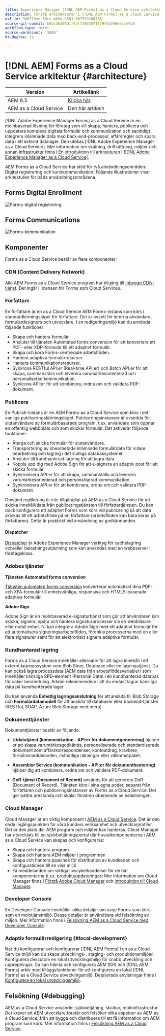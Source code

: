 ```yaml
---
title: Experience Manager [!DNL AEM Forms] as a Cloud Service arkitektur
description: Förstå arkitekturen i [!DNL AEM Forms] as a Cloud Service att lära sig om plattformens skalbarhet, flexibilitet och prestanda.
exl-id: 9d677bee-50ca-460e-b503-6b7799900735
source-git-commit: b6dcb6308d1f4af7a002671f797db766e5cfe9b5
workflow-type: tm+mt
source-wordcount: '1065'
ht-degree: 1%

---
```


# [!DNL AEM] Forms as a Cloud Service arkitektur {#architecture}

| Version | Artikellänk |
| -------- | ---------------------------- |
| AEM 6.5 | [Klicka här](https://experienceleague.adobe.com/docs/experience-manager-65/forms/install-aem-forms/aem-forms-architecture-deployment.html) |
| AEM as a Cloud Service | Den här artikeln |

[!DNL Adobe Experience Manager Forms] as a Cloud Service är en molnbaserad lösning för företag som vill skapa, hantera, publicera och uppdatera komplexa digitala formulär och kommunikation och samtidigt integrera inlämnade data med back-end-processer, affärsregler och spara data i ett externt datalager. Den utökas [!DNL Adobe Experience Manager as a Cloud Service]. Mer information om skalning, driftsättning, miljöer och annan infrastruktur finns i [En introduktion till arkitekturen i [!DNL Adobe Experience Manager as a Cloud Service]](https://experienceleague.adobe.com/docs/experience-manager-cloud-service/core-concepts/architecture.html).

AEM Forms as a Cloud Service har stöd för två användningsområden: Digital registrering och kundkommunikation. Följande illustrationer visar arkitekturen för båda användningsområdena.

## Forms Digital Enrollment

![Forms-digital registrering](assets/forms-cloud-service-architecture-forms-digital-enrollment.svg)

## Forms Communications

![Forms-kommunikation](assets/forms-cloud-service-architecture-forms-communications.svg)

## Komponenter

Forms as a Cloud Service består av flera komponenter:

### CDN (Content Delivery Network)

Alla AEM Forms as a Cloud Service program har tillgång till [inbyggd CDN-tjänst](https://experienceleague.adobe.com/docs/experience-manager-cloud-service/content/implementing/content-delivery/cdn.html). Det ingår i licensen för Forms som Cloud Services.

### Författare

En författare är en as a Cloud Service AEM Forms-instans som körs i standardkörningsläget för författare. Det är avsett för interna användare, formulärdesigners och utvecklare. I en redigeringsmiljö kan du använda följande funktioner:

* Skapa och hantera formulär.
* Ansluter till tjänsten Automated forms conversion för att konvertera ett PDF- eller XDP-formulär till ett adaptivt formulär.
* Skapa och köra Forms-centrerade arbetsflöden.
* Hantera adaptiva formulärresurser.
* Hantera kommunikationsresurser.
* Synkrona RESTful API:er (Real-time API:er) och Batch API:er för att skapa, sammanställa och leverera varumärkesorienterad och personaliserad kommunikation.
* Synkrona API:er för att kombinera, ordna om och validera PDF-dokument.

### Publicera

En Publish-instans är en AEM Forms-as a Cloud Service som körs i det vanliga publiceringskörningsläget. Publiceringsinstanser är avsedda för slutanvändare av formulärbaserade program, t.ex. användare som öppnar en offentlig webbplats och som skickar formulär. Det aktiverar följande funktioner:

* Återge och skicka formulär för slutanvändare.
* Transportering av obearbetade inlämnade formulärdata för vidare bearbetning och lagring i det slutliga databassystemet.
* Ansluter till kundhanterad lagring för att lagra data.
* Koppla upp dig med Adobe Sign för att e-signera en adaptiv post för att skicka formulär.
* Synkronisera API:er för att skapa, sammanställa och leverera varumärkesorienterad och personaliserad kommunikation.
* Synkronisera API:er för att kombinera, ordna om och validera PDF-dokument.

Omvänd replikering är inte tillgängligt på AEM as a Cloud Service för att skicka innehåll/data från publiceringstjänsten till författartjänsten. Du kan dock konfigurera ett adaptivt Forms som körs vid publicering så att data skickas till ett arbetsflöde på en författare (arbetsflöden kan bara köras på författaren). Detta är praktiskt vid användning av godkännanden.

#### Dispatcher

[Dispatcher](https://experienceleague.adobe.com/docs/experience-manager-cloud-service/content/implementing/content-delivery/disp-overview.html) är Adobe Experience Manager verktyg för cachelagring och/eller belastningsutjämning som kan användas med en webbserver i företagsklass.

### Adobes tjänster

**Tjänsten Automated forms conversion**

[Tjänsten automated forms conversion](https://experienceleague.adobe.com/docs/aem-forms-automated-conversion-service/using/introduction.html) konverterar automatiskt dina PDF- och XFA-formulär till enhetsvänliga, responsiva och HTML5-baserade adaptiva formulär.

**Adobe Sign**

Adobe Sign är en molnbaserad e-signaturtjänst som gör att användaren kan skicka, signera, spåra och hantera signaturprocesser via en webbläsare eller mobil enhet. Ni kan integrera Adobe Sign med ett adaptivt formulär för att automatisera signeringsarbetsflöden, förenkla processerna med en eller flera signaturer samt för att elektroniskt signera adaptiva formulär.

<!-- **PDF Service API**
Adobe’s PDF Services API lets create, combine, export, and extract data from PDFs through powerful and flexible cloud-based APIs. -->

### Kundhanterad lagring

Forms as a Cloud Service innehåller alternativ för att lagra innehåll i ett externt lagringssystem som Blob Store, Database eller en lagringstjänst. Du kan också lagra processdata (AEM data från arbetsflödesvariabler) som innehåller känsliga SPD-element (Personal Data) i en kundhanterad databas för säker bearbetning. Adobe rekommenderar att du endast lagrar känsliga data på kundhanterade lager.

Du kan använda **Enhetlig lagringsanslutning** för att ansluta till Blob Storage och **Formulärdatamodell** för att ansluta till databaser eller backend-tjänster (RESTful, SOAP, Azure Blob Storage med mera).

### Dokumenttjänster

Dokumenttjänster består av följande:

* **Utdatatjänst (kommunikation - API:er för dokumentgenerering)** hjälper er att skapa varumärkesgodkända, personaliserade och standardiserade dokument som affärskorrespondenser, kontoutdrag, kravbrev, förmånsmeddelanden, månatliga räkningar eller välkomstpaket.

* **Assembler Service (kommunikation - API:er för dokumenthantering)** hjälper dig att kombinera, ordna om och validera PDF-dokument.

* **DoR-tjänst (Document of Record)** används för att generera DoR (Document of Record). Tjänsten körs i sina egna poder, separat från författaren och publiceringsinstanser av Forms as a Cloud Service. Det ger bättre prestanda och skalar fönstren oberoende av belastningen.

### Cloud Manager

Cloud Manager är en viktig komponent i [AEM as a Cloud Service](https://experienceleague.adobe.com/docs/experience-manager-cloud-service/overview/introduction.html). Det är den enda ingångspunkten för våra kunders verksamhet och utvecklarprofiler. Det är den plats där AEM program och miljöer kan hanteras. Cloud Manager har utvecklats till en självbetjäningsportal där huvudkomponenterna i AEM as a Cloud Service kan skapas och konfigureras:

* Skapa och hantera program
* Skapa och hantera AEM miljöer i programmen
* Skapa och hantera pipelines för distribution av kundkoden och konfigurationen till en viss miljö
* Få meddelanden om viktiga livscykelhändelser för de här komponenterna (t.ex. produktuppdateringar) Mer information om Cloud Manager finns i [Förstå Adobe Cloud Manager](https://experienceleague.adobe.com/docs/experience-manager-learn/foundation/cloud-manager/understand-cloud-manager-for-aem.html) och [Introduktion till Cloud Manager](https://experienceleague.adobe.com/docs/experience-manager-cloud-manager/using/introduction-to-cloud-manager.html).

### Developer Console

En Developer Console innehåller olika detaljer om varje Forms som körs som en molntjänstmiljö. Dessa detaljer är användbara vid felsökning av miljön. Mer information finns i [Felsökning AEM as a Cloud Service med Developer Console](https://experienceleague.adobe.com/docs/experience-manager-learn/cloud-service/debugging/debugging-aem-as-a-cloud-service/developer-console.html).

<!--

+++CDN (Content Delivery Network):

Every AEM Forms as a Cloud Service program has access to Fastly CDN service. It is included in the licence of Forms as a Cloud Services.

+++

+++Adaptive Forms
Adaptive Forms enable customers to author web-friendly reflowable web forms and fragments that are used by the customers for their data capture needs. This feature enables customers to manage their complex data capture needs easily, by leveraging multiple integrations with Adobe Sign, Document Services, Form Data Model, Automated Forms Conversion service, and more.

+++

+++Automated Forms Conversion Service (AFCS)
Automated Forms Conversion service helps accelerate digitization and modernization of data capture experience through automated conversion of PDF forms to adaptive forms. The service, powered by Adobe Sensei, automatically converts your PDF forms to device-friendly, responsive, and HTML5-based adaptive forms. While leveraging the existing investments in PDF Forms and XFA, the service also applies appropriate validations, styling, and layout to adaptive form fields during conversion.

+++

+++Form Data Model
The Form Data Model (FDM) feature is the standard way of creating data integrations with external/internal data sources and using them across the different Forms as a Cloud Service features. FDM provides a rich editor for customers to integrate, define, and manage relationships between the different entities and data sources and perform operations on them. Form data is stored in a data store hosted on the customer premises. Organizations can also use blob store hosted by the cloud provider and Adobe Experince Platform to store data.

+++

+++Forms Workflows
Forms-centric workflows is an extension to the default AEM Workflow and provides our customers with additional workflow capabilities like Form Data review, task assignment, and document services invocation.

+++

+++Communications
Forms as a Cloud Service offering consists of multiple services tailored specifically for document processing.

+++

+++Document of Record
A Document of Record is a PDF version of a form. It provides an ability to keep a record of the information  that you provide and submit in an Adaptive Form in PDF fromat. The service provides a default DoR template and tools to develop a custom template.

+++

## Terminologies

<!-- ## Cloud Manager{#cloud-manager}

Cloud Manager is an essential component to [AEM as a Cloud Service](https://experienceleague.adobe.com/docs/experience-manager-cloud-service/overview/introduction.html?lang=en). Each new tenant of the [!DNL AEM Forms] as a Cloud Service is first provisioned for Cloud Manager access. Cloud Manager is the single-entry point for the operations and developer persona of our customers. It is the place from where the AEM programs and environments can be managed. Cloud Manager has evolved as a self-service portal where the main components of the AEM as a Cloud Service can be created and configured:

* Creating and managing programs
* Creating and managing the AEM environments within the programs
* Creating and managing the pipelines for deploying the customer code and configuration to a particular environment
* Getting notified of important lifecycle events for these components (for example, product updates)
For more information about Cloud Manager, see [Understand Adobe Cloud Manager](https://experienceleague.adobe.com/docs/experience-manager-learn/foundation/cloud-manager/understand-cloud-manager-for-aem.html) and [Introduction to Cloud Manager](https://experienceleague.adobe.com/docs/experience-manager-cloud-manager/using/introduction-to-cloud-manager.html).

## Users and Authentication {#users-and-authentication}

AEM as a Cloud Service includes Admin Console support for AEM instances and Adobe Identity Management System (IMS) based authentication. The Admin Console allows administrators to centrally manage all Experience Cloud users. Users and Groups can be assigned to product profiles associated with AEM as a Cloud Service instances, allowing them to log in to that instance. For more information about users, authentication, and, and accessing an instance of AEM as a Cloud Service, see [IMS Support for [!DNL Adobe Experience Manager] as a Cloud Service](https://experienceleague.adobe.com/docs/experience-manager-cloud-service/security/ims-support.html?lang=en#introduction).

Various personas are involved in a typical [!DNL AEM Forms] project. After you log in to your [!DNL AEM Forms] as a Cloud Service instance, you can [add users in admin console](https://experienceleague.adobe.com/docs/experience-manager-cloud-service/security/ims-support.html) for personas applicable to your organization or project and [assign users to built-in groups](forms-groups-privileges-tasks.md) to provide them required privileges.

To learn various in-built [!DNL AEM Forms] specific user groups and privileges available on [!DNL AEM Forms] as a Cloud Services instance, see [Configure, user, roles and groups](forms-groups-privileges-tasks.md). 

## Developer Experience {#developer-experience}

The new architecture supporting AEM as a Cloud Service brings some key changes to the overall developer experience. One of the major goals for the changes to developer experience is to allow migration to AEM as a Cloud Service as quickly as possible, with little modifications to existing custom code.

## Cloud development {#cloud-development}

Here are the guidelines to run your existing code smoothly on AEM as a Cloud Service environment:

* Store your code and configurations to the Git repository of the associated Cloud Manager program. It makes managing and integrating code with CI/CD a breeze.  
* Make application code and configuration compatible with the baseline [!DNL AEM Forms] images. Using the latest APIs helps to build faster and secure applications.
* Use the Cloud Manager pipeline associated with the Cloud Manager environment to build and deploy applications. It helps you bring the latest features and bug fixed for [!DNL AEM Forms] as a Cloud Service to your environment.
* Try that your custom applications pass all the code quality, security, and performance gates enforced in the pipeline. It helps build secure and better performing applications which leads to better customer experience. You can always use Cloud Manager UI to skip some checks.
This process is commonly referred to as cloud-first development. [!DNL AEM Forms] as a Cloud Service also provides an SDK to support rapid development before the pending code and configuration changes are attempted in the cloud.
Some interfaces that were previously part of the AEM QuickStart are no longer available to the users of the AEM as a Cloud Service environment. For instance, the Web Console where OSGI bundles and their associated configuration are managed. The CRXDE Lite content repository browser becomes only accessible on non-production environment types. A subset of the Web Console functionalities that developers require, especially when it comes to diagnostics and status purposes, is made available via a new developer console.
Also, one of the most common requirements for developers is quick access to the log files of the various environments. With [!DNL AEM Cloud Service], the log files of the different nodes in the Author, Publish are made available via the Cloud Manager, either in the form of files that can be downloaded or via APIs for tailing the logs. Due to the clear separation of code and content, developers can use a particular process for updating content as part of a deployment. The typical use cases for mutable content are:
* Standard “default” content that is part of the customer project (for example, folders, templates, workflows...)
* Search index definitions
* ACLs and permissions
* Service users and user groups
Set up your development environment, [Configure your CI/CD Pipeline](https://experienceleague.adobe.com/docs/experience-manager-cloud-manager/using/how-to-use/configuring-pipeline.html), and learn to [deploy your code](https://experienceleague.adobe.com/docs/experience-manager-cloud-manager/using/how-to-use/deploying-code.html) on the environment. -->

### Adaptiv formulärredigering {#local-development}

När du konfigurerar och konfigurerar [!DNL AEM Forms] i en as a Cloud Service miljö kan du skapa utvecklings-, staging- och produktionsmiljöer. Konfigurera dessutom en lokal utvecklingsmiljö för snabb utveckling och upprepningar. Du kan hämta och konfigurera AEM SDK och [!DNL AEM Forms] arkiv med tilläggsfunktioner för att konfigurera en lokal [!DNL Forms] as a Cloud Service utvecklingsmiljö.  Detaljerade anvisningar finns i [Konfigurera en lokal utvecklingsmiljö](setup-local-development-environment.md).

## Felsökning {#debugging}

AEM as a Cloud Service använder självbetjäning, skalbar, molninfrastruktur. Det kräver att AEM utvecklare förstår och felsöker olika aspekter av AEM as a Cloud Service, från att bygga och distribuera till att få information om AEM program som körs. Mer information finns i [Felsökning AEM as a Cloud Service](https://experienceleague.adobe.com/docs/experience-manager-learn/cloud-service/debugging/debugging-aem-as-a-cloud-service/overview.html).
